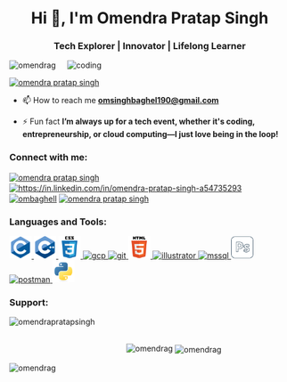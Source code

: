 <h1 align="center">Hi 👋, I'm Omendra Pratap Singh</h1>
<h3 align="center">Tech Explorer | Innovator | Lifelong Learner</h3>
<img align="right" alt ="coding" width="400" src ="https://www.google.com/url?sa=i&url=https%3A%2F%2Fgithub.com%2Frudrabarad%2FGifs&psig=AOvVaw0DB5vnJKIGHIs31zjh1-do&ust=1738262966810000&source=images&cd=vfe&opi=89978449&ved=0CBAQjRxqFwoTCICw5cvMm4sDFQAAAAAdAAAAABAJ"
<p align="left"> <img src="https://komarev.com/ghpvc/?username=omendrag&label=Profile%20views&color=0e75b6&style=flat" alt="omendrag" /> </p>

<p align="left"> <a href="https://twitter.com/omendra pratap singh" target="blank"><img src="https://img.shields.io/twitter/follow/omendra pratap singh?logo=twitter&style=for-the-badge" alt="omendra pratap singh" /></a> </p>

- 📫 How to reach me **omsinghbaghel190@gmail.com**

- ⚡ Fun fact **I’m always up for a tech event, whether it's coding, entrepreneurship, or cloud computing—I just love being in the loop!**

<h3 align="left">Connect with me:</h3>
<p align="left">
<a href="https://twitter.com/omendra pratap singh" target="blank"><img align="center" src="https://raw.githubusercontent.com/rahuldkjain/github-profile-readme-generator/master/src/images/icons/Social/twitter.svg" alt="omendra pratap singh" height="30" width="40" /></a>
<a href="https://linkedin.com/in/https://in.linkedin.com/in/omendra-pratap-singh-a54735293" target="blank"><img align="center" src="https://raw.githubusercontent.com/rahuldkjain/github-profile-readme-generator/master/src/images/icons/Social/linked-in-alt.svg" alt="https://in.linkedin.com/in/omendra-pratap-singh-a54735293" height="30" width="40" /></a>
<a href="https://instagram.com/ombaghell" target="blank"><img align="center" src="https://raw.githubusercontent.com/rahuldkjain/github-profile-readme-generator/master/src/images/icons/Social/instagram.svg" alt="ombaghell" height="30" width="40" /></a>
<a href="https://auth.geeksforgeeks.org/user/omendra pratap singh" target="blank"><img align="center" src="https://raw.githubusercontent.com/rahuldkjain/github-profile-readme-generator/master/src/images/icons/Social/geeks-for-geeks.svg" alt="omendra pratap singh" height="30" width="40" /></a>
</p>

<h3 align="left">Languages and Tools:</h3>
<p align="left"> <a href="https://www.cprogramming.com/" target="_blank" rel="noreferrer"> <img src="https://raw.githubusercontent.com/devicons/devicon/master/icons/c/c-original.svg" alt="c" width="40" height="40"/> </a> <a href="https://www.w3schools.com/cpp/" target="_blank" rel="noreferrer"> <img src="https://raw.githubusercontent.com/devicons/devicon/master/icons/cplusplus/cplusplus-original.svg" alt="cplusplus" width="40" height="40"/> </a> <a href="https://www.w3schools.com/css/" target="_blank" rel="noreferrer"> <img src="https://raw.githubusercontent.com/devicons/devicon/master/icons/css3/css3-original-wordmark.svg" alt="css3" width="40" height="40"/> </a> <a href="https://cloud.google.com" target="_blank" rel="noreferrer"> <img src="https://www.vectorlogo.zone/logos/google_cloud/google_cloud-icon.svg" alt="gcp" width="40" height="40"/> </a> <a href="https://git-scm.com/" target="_blank" rel="noreferrer"> <img src="https://www.vectorlogo.zone/logos/git-scm/git-scm-icon.svg" alt="git" width="40" height="40"/> </a> <a href="https://www.w3.org/html/" target="_blank" rel="noreferrer"> <img src="https://raw.githubusercontent.com/devicons/devicon/master/icons/html5/html5-original-wordmark.svg" alt="html5" width="40" height="40"/> </a> <a href="https://www.adobe.com/in/products/illustrator.html" target="_blank" rel="noreferrer"> <img src="https://www.vectorlogo.zone/logos/adobe_illustrator/adobe_illustrator-icon.svg" alt="illustrator" width="40" height="40"/> </a> <a href="https://www.microsoft.com/en-us/sql-server" target="_blank" rel="noreferrer"> <img src="https://www.svgrepo.com/show/303229/microsoft-sql-server-logo.svg" alt="mssql" width="40" height="40"/> </a> <a href="https://www.photoshop.com/en" target="_blank" rel="noreferrer"> <img src="https://raw.githubusercontent.com/devicons/devicon/master/icons/photoshop/photoshop-line.svg" alt="photoshop" width="40" height="40"/> </a> <a href="https://postman.com" target="_blank" rel="noreferrer"> <img src="https://www.vectorlogo.zone/logos/getpostman/getpostman-icon.svg" alt="postman" width="40" height="40"/> </a> <a href="https://www.python.org" target="_blank" rel="noreferrer"> <img src="https://raw.githubusercontent.com/devicons/devicon/master/icons/python/python-original.svg" alt="python" width="40" height="40"/> </a> </p>

<h3 align="left">Support:</h3>
<p><a href="https://ko-fi.com/omendrapratapsingh"> <img align="left" src="https://cdn.ko-fi.com/cdn/kofi3.png?v=3" height="50" width="210" alt="omendrapratapsingh" /></a></p><br><br>

<p><img align="left" src="https://github-readme-stats.vercel.app/api/top-langs?username=omendrag&show_icons=true&locale=en&layout=compact" alt="omendrag" /></p>

<p>&nbsp;<img align="center" src="https://github-readme-stats.vercel.app/api?username=omendrag&show_icons=true&locale=en" alt="omendrag" /></p>

<p><img align="center" src="https://github-readme-streak-stats.herokuapp.com/?user=omendrag&" alt="omendrag" /></p>
